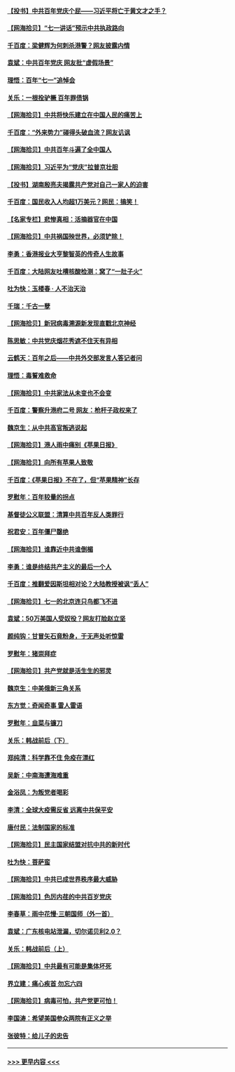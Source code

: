 #### [【投书】中共百年党庆个屁——习近平将亡于黄文才之手？](../pages/nsc993/n13067425.md?t=07051151) 
#### [【网海拾贝】“七一讲话”预示中共执政路向](../pages/nsc993/n13066434.md?t=07051151) 
#### [千百度：梁健辉为何刺杀港警？网友披露内情](../pages/nsc993/n13066979.md?t=07051151) 
#### [袁斌：中共百年党庆 网友批“虚假场景”](../pages/nsc993/n13066385.md?t=07051151) 
#### [理悟：百年“七一”追悼会](../pages/nsc993/n13066106.md?t=07051151) 
#### [关乐：一根拴驴橛 百年罪债锅](../pages/nsc993/n13066089.md?t=07051151) 
#### [【网海拾贝】中共将快乐建立在中国人民的痛苦上](../pages/nsc993/n13064939.md?t=07051151) 
#### [千百度：“外来势力”碰得头破血流？网友讥讽](../pages/nsc993/n13064878.md?t=07051151) 
#### [【网海拾贝】中共百年斗遍了全中国人](../pages/nsc993/n13060020.md?t=07051151) 
#### [【网海拾贝】习近平为“党庆”拉普京壮胆](../pages/nsc993/n13057781.md?t=07051151) 
#### [【投书】湖南殷亮夫揭露共产党对自己一家人的迫害](../pages/nsc993/n13057744.md?t=07051151) 
#### [千百度：国民收入人均超1万美元？网民：搞笑！](../pages/nsc993/n13057692.md?t=07051151) 
#### [【名家专栏】悲惨真相：活摘器官在中国](../pages/nsc993/n13056611.md?t=07051151) 
#### [【网海拾贝】中共祸国殃世界，必须铲除！](../pages/nsc993/n13056011.md?t=07051151) 
#### [李勇：香港报业大亨黎智英的传奇人生故事](../pages/nsc993/n13055258.md?t=07051151) 
#### [千百度：大陆网友吐槽核酸检测：窝了“一肚子火”](../pages/nsc993/n13055194.md?t=07051151) 
#### [吐为快：玉楼春 · 人不治天治](../pages/nsc993/n13054028.md?t=07051151) 
#### [千瑞：千古一孽](../pages/nsc993/n13054016.md?t=07051151) 
#### [【网海拾贝】新冠病毒溯源新发现直戳北京神经](../pages/nsc993/n13052425.md?t=07051151) 
#### [陈思敏：中共党庆烟花秀遮不住天有异相](../pages/nsc993/n13052020.md?t=07051151) 
#### [云鹤天：百年之后——中共外交部发言人答记者问](../pages/nsc993/n13051604.md?t=07051151) 
#### [理悟：毒誓难救命](../pages/nsc993/n13051601.md?t=07051151) 
#### [【网海拾贝】中共家法从未变也不会变](../pages/nsc993/n13050366.md?t=07051151) 
#### [千百度：警察升港府二号 网友：枪杆子政权来了](../pages/nsc993/n13050261.md?t=07051151) 
#### [魏京生：从中共高官叛逃说起](../pages/nsc993/n13048997.md?t=07051151) 
#### [【网海拾贝】港人雨中痛别《苹果日报》](../pages/nsc993/n13048941.md?t=07051151) 
#### [【网海拾贝】向所有苹果人致敬](../pages/nsc993/n13046795.md?t=07051151) 
#### [千百度：《苹果日报》不在了，但“苹果精神”长存](../pages/nsc993/n13046703.md?t=07051151) 
#### [罗慰年：百年较量的拐点](../pages/nsc993/n13046542.md?t=07051151) 
#### [基督徒公义联盟：清算中共百年反人类罪行](../pages/nsc993/n13046499.md?t=07051151) 
#### [祝君安：百年僵尸罄绝](../pages/nsc993/n13045595.md?t=07051151) 
#### [【网海拾贝】谁靠近中共谁倒楣](../pages/nsc993/n13044667.md?t=07051151) 
#### [李勇：谁是终结共产主义的最后一个人](../pages/nsc993/n13044397.md?t=07051151) 
#### [千百度：推翻爱因斯坦相对论？大陆教授被讽“丢人”](../pages/nsc993/n13043908.md?t=07051151) 
#### [【网海拾贝】七一的北京连只鸟都飞不进](../pages/nsc993/n13041377.md?t=07051151) 
#### [袁斌：50万美国人受奴役？网友打脸赵立坚](../pages/nsc993/n13041330.md?t=07051151) 
#### [颜纯钩：甘冒矢石竟粉身，于无声处听惊雷](../pages/nsc993/n13041140.md?t=07051151) 
#### [罗慰年：猪崇拜症](../pages/nsc993/n13041071.md?t=07051151) 
#### [【网海拾贝】共产党就是活生生的邪灵](../pages/nsc993/n13036627.md?t=07051151) 
#### [魏京生：中美俄新三角关系](../pages/nsc993/n13035986.md?t=07051151) 
#### [东方觉：奇闻奇事 雷人雷语](../pages/nsc993/n13035878.md?t=07051151) 
#### [罗慰年：韭菜与镰刀](../pages/nsc993/n13034374.md?t=07051151) 
#### [关乐：韩战前后（下）](../pages/nsc993/n13034113.md?t=07051151) 
#### [郑纯清：科学靠不住 免疫在漂红](../pages/nsc993/n13034093.md?t=07051151) 
#### [吴新：中南海遭海难重](../pages/nsc993/n13034084.md?t=07051151) 
#### [金浴凤：为叛党者喝彩](../pages/nsc993/n13034058.md?t=07051151) 
#### [李清：全球大疫需反省 远离中共保平安](../pages/nsc993/n13033784.md?t=07051151) 
#### [唐付民：法制国家的标准](../pages/nsc993/n13032944.md?t=07051151) 
#### [【网海拾贝】民主国家结盟对抗中共的新时代](../pages/nsc993/n13031717.md?t=07051151) 
#### [吐为快：菩萨蛮](../pages/nsc993/n13030033.md?t=07051151) 
#### [【网海拾贝】中共已成世界秩序最大威胁](../pages/nsc993/n13028138.md?t=07051151) 
#### [【网海拾贝】色厉内荏的中共百岁党庆](../pages/nsc993/n13025582.md?t=07051151) 
#### [李春草：雨中花慢‧三朝国师（外一首）](../pages/nsc993/n13025567.md?t=07051151) 
#### [袁斌：广东核电站泄漏，切尔诺贝利2.0？](../pages/nsc993/n13025475.md?t=07051151) 
#### [关乐：韩战前后（上）](../pages/nsc993/n13025387.md?t=07051151) 
#### [【网海拾贝】中共最有可能是集体坏死](../pages/nsc993/n13023101.md?t=07051151) 
#### [界立建：痛心疾首 勿忘六四](../pages/nsc993/n13022339.md?t=07051151) 
#### [【网海拾贝】病毒可怕，共产党更可怕！](../pages/nsc993/n13020728.md?t=07051151) 
#### [李国涛：希望美国参众两院有正义之举](../pages/nsc993/n13020674.md?t=07051151) 
#### [张彼特：给儿子的忠告](../pages/nsc993/n13018934.md?t=07051151) 

----
#### [ >>> 更早内容 <<< ](../indexes/nsc993-earlier.md)

